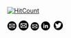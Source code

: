 
[![HitCount](http://hits.dwyl.com/ameenasuhani/ameenasuhani.svg)](http://hits.dwyl.com/ameenasuhani/ameenasuhani) 

[![Gmail](https://github.com/Ameenasuhani/ameenasuhani/blob/master/gmail%20(1).jpg)](ameenasuhani@gmail.com)
[![Gmail](https://github.com/Ameenasuhani/ameenasuhani/blob/master/gmail%20(2).jpg)](ameenasuhani@gmail.com)
[![Gmail](https://github.com/Ameenasuhani/ameenasuhani/blob/master/gmail.jpg)](ameenasuhani@gmail.com)
[![LinkedIn](https://github.com/Ameenasuhani/ameenasuhani/blob/master/Linkedin%20(2).jpg)](https://www.linkedin.com/in/ameena-suhani-80045213a/)
[![Twitter](https://github.com/Ameenasuhani/ameenasuhani/blob/master/twitter%20(2).jpg)](https://twitter.com/ameena_suhani)
<!--
**Ameenasuhani/ameenasuhani** is a ✨ _special_ ✨ repository because its `README.md` (this file) appears on your GitHub profile.

Here are some ideas to get you started:

- 🔭 I’m currently working on ...
- 🌱 I’m currently learning ...
- 👯 I’m looking to collaborate on ...
- 🤔 I’m looking for help with ...
- 💬 Ask me about ...
- 📫 How to reach me: ...
- 😄 Pronouns: ...
- ⚡ Fun fact: ...
-->
